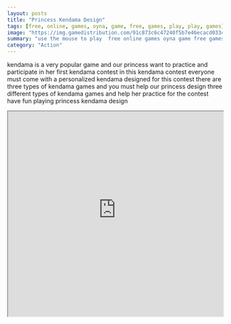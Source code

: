 ```yaml
---
layout: posts
title: "Princess Kendama Design"
tags: [free, online, games, oyna, game, free, games, play, play, games]
image: "https://img.gamedistribution.com/91c873c6c47240f5b7e46ecacd033402.jpg"
summary: "use the mouse to play  free online games oyna game free games play play games"
category: "Action"
---
```


kendama is a very popular game and our princess want to practice and participate in her first kendama contest in this kendama contest everyone must come with a personalized kendama designed for this contest there are three types of kendama games and you must help our princess design three different types of kendama games and help her practice for the contest have fun playing princess kendama design

<iframe width="100%" height="480px;" src="https://html5.gamedistribution.com/91c873c6c47240f5b7e46ecacd033402/"></iframe>